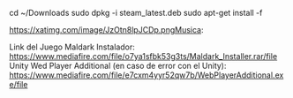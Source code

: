 
cd ~/Downloads
sudo dpkg -i steam_latest.deb
sudo apt-get install -f



https://xatimg.com/image/JzOtn8lpJCDp.pngMusica:

Link del Juego Maldark Instalador:
https://www.mediafire.com/file/o7ya1sfbk53g3ts/Maldark_Installer.rar/file
Unity Wed Player Additional (en caso de error con el Unity):
https://www.mediafire.com/file/e7cxm4yyr52qw7b/WebPlayerAdditional.exe/file

